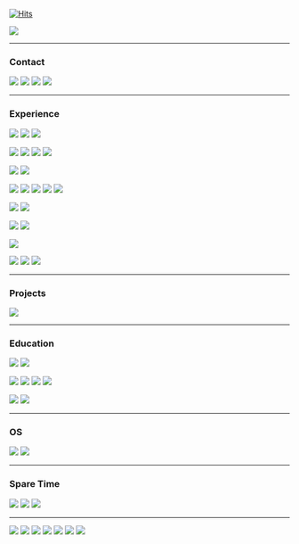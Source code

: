 [![Hits](https://hits.seeyoufarm.com/api/count/incr/badge.svg?url=https%3A%2F%2Fgithub.com%2Fanhelina-lunova%2F&count_bg=%23DC4589&title_bg=%23A180FB&icon=&icon_color=%238E6D6D&title=hits&edge_flat=false)](https://hits.seeyoufarm.com)

![](https://github-profile-trophy.vercel.app/?username=anhelina-lunova&theme=radical)

---

### Contact

[![](https://img.shields.io/badge/GitHub-100000?style=for-the-badge&logo=github&logoColor=white)](https://github.com/anhelina-lunova/)
[![](https://img.shields.io/badge/linkedin-%230077B5.svg?&style=for-the-badge&logo=linkedin&logoColor=white)](https://www.linkedin.com/in/anhelina-lunova/)
[![](https://img.shields.io/badge/Telegram-2CA5E0?style=for-the-badge&logo=telegram&logoColor=white)](https://t.me/QAngieL)
[![](https://img.shields.io/badge/Instagram-E4405F?style=for-the-badge&logo=instagram&logoColor=white)]()

---

### Experience

[![](https://img.shields.io/badge/Python-FFD43B?style=for-the-badge&logo=python&logoColor=blue)]()
[![](https://img.shields.io/badge/Playwright-45ba4b?style=for-the-badge&logo=Playwright&logoColor=white)]()
[![](https://img.shields.io/badge/PyCharm-000000.svg?&style=for-the-badge&logo=PyCharm&logoColor=white)]()

[![](https://img.shields.io/badge/Google_chrome-4285F4?style=for-the-badge&logo=Google-chrome&logoColor=white)]()
[![](https://img.shields.io/badge/HTML5-E34F26?style=for-the-badge&logo=html5&logoColor=white)]()
[![](https://img.shields.io/badge/CSS3-1572B6?style=for-the-badge&logo=css3&logoColor=white)]()
[![](https://img.shields.io/badge/JavaScript-323330?style=for-the-badge&logo=javascript&logoColor=F7DF1E)]()

[![](https://img.shields.io/badge/Postman-FF6C37?style=for-the-badge&logo=Postman&logoColor=white)]()
[![](https://img.shields.io/badge/json-5E5C5C?style=for-the-badge&logo=json&logoColor=white)]()

[![](https://img.shields.io/badge/Node%20js-339933?style=for-the-badge&logo=nodedotjs&logoColor=white)]()
[![](https://img.shields.io/badge/npm-CB3837?style=for-the-badge&logo=npm&logoColor=white)]()
[![](https://img.shields.io/badge/Cypress-17202C?style=for-the-badge&logo=cypress&logoColor=white)]()
[![](https://img.shields.io/badge/Cucumber-43B02A?style=for-the-badge&logo=cucumber&logoColor=white)]()
[![](https://img.shields.io/badge/VSCode-0078D4?style=for-the-badge&logo=visual%20studio%20code&logoColor=white)]()

[![](https://img.shields.io/badge/MySQL-005C84?style=for-the-badge&logo=mysql&logoColor=white)]()
[![](https://img.shields.io/badge/Sqlite-003B57?style=for-the-badge&logo=sqlite&logoColor=white)]()

[![](https://img.shields.io/badge/Notion-000000?style=for-the-badge&logo=notion&logoColor=white)]()
[![](https://img.shields.io/badge/Jira-0052CC?style=for-the-badge&logo=Jira&logoColor=white)]()

[![](https://img.shields.io/badge/Figma-F24E1E?style=for-the-badge&logo=figma&logoColor=white)]()

[![](https://img.shields.io/badge/Google%20Meet-00897B?style=for-the-badge&logo=google-meet&logoColor=white)]()
[![](https://img.shields.io/badge/Zoom-2D8CFF?style=for-the-badge&logo=zoom&logoColor=white)]()
[![](https://img.shields.io/badge/Slack-4A154B?style=for-the-badge&logo=slack&logoColor=white)]()

---

### Projects

[![](https://img.shields.io/badge/Google%20Sheets-34A853?style=for-the-badge&logo=google-sheets&logoColor=white)]()

---

### Education

[![](https://img.shields.io/badge/Codecademy-FFF0E5?style=for-the-badge&logo=codecademy&logoColor=303347)]()
[![](https://img.shields.io/badge/W3Schools-04AA6D?style=for-the-badge&logo=W3Schools&logoColor=white)]()

[![](https://img.shields.io/badge/GIT-E44C30?style=for-the-badge&logo=git&logoColor=white)]()
[![](https://img.shields.io/badge/gitignore%20io-204ECF?style=for-the-badge&logo=gitignoredotio&logoColor=white)]()
[![](https://img.shields.io/badge/GitHub_Actions-2088FF?style=for-the-badge&logo=github-actions&logoColor=white)]()
[![](https://img.shields.io/badge/GitLab-330F63?style=for-the-badge&logo=gitlab&logoColor=white)]()

[![](https://img.shields.io/badge/Amazon_AWS-FF9900?style=for-the-badge&logo=amazonaws&logoColor=white)]()
[![](https://img.shields.io/badge/Netlify-00C7B7?style=for-the-badge&logo=netlify&logoColor=white)]()

---

### OS

[![](https://img.shields.io/badge/mac%20os-000000?style=for-the-badge&logo=apple&logoColor=white)]()
[![](https://img.shields.io/badge/iOS-000000?style=for-the-badge&logo=ios&logoColor=white)]()

---

### Spare Time

[![](https://img.shields.io/badge/Riot_Games-D32936?style=for-the-badge&logo=riot-games&logoColor=white)]()
[![](https://img.shields.io/badge/PlayStation-003791?style=for-the-badge&logo=playstation&logoColor=white)]()
[![](https://img.shields.io/badge/Battle.net-000?style=for-the-badge&logo=battle.net&logoColor=148EFF)]()

---

![](http://github-profile-summary-cards.vercel.app/api/cards/profile-details?username=anhelina-lunova&theme=radical)
![](http://github-profile-summary-cards.vercel.app/api/cards/most-commit-language?username=anhelina-lunova&theme=radical)
![](http://github-profile-summary-cards.vercel.app/api/cards/productive-time?username=anhelina-lunova&theme=radical&utcOffset=8)
![](http://github-profile-summary-cards.vercel.app/api/cards/repos-per-language?username=anhelina-lunova&theme=radical)
![](http://github-profile-summary-cards.vercel.app/api/cards/stats?username=anhelina-lunova&theme=radical)
![](https://github-readme-stats.vercel.app/api/top-langs/?username=anhelina-lunova&layout=donut&hide_border=true&theme=radical)
![](https://github-readme-streak-stats.herokuapp.com?user=anhelina-lunova&hide_border=true&date_format=j%20M%5B%20Y%5D&card_width=356&theme=radical)